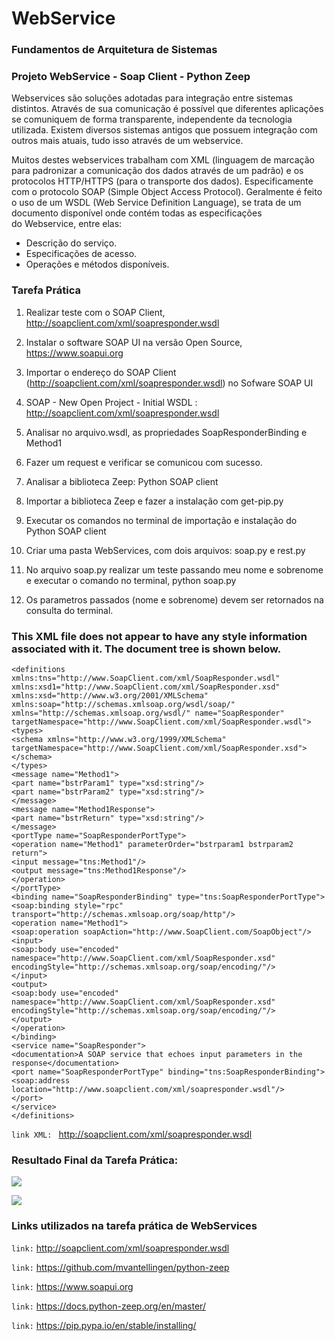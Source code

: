 # WebService
 
 ### Fundamentos de Arquitetura de Sistemas 
 
 ### Projeto WebService - Soap Client - Python Zeep
 
Webservices são soluções adotadas para integração entre sistemas distintos. Através de sua comunicação é possível que diferentes aplicações se comuniquem de forma transparente, independente da tecnologia utilizada. Existem diversos sistemas antigos que possuem integração com outros mais atuais, tudo isso através de um webservice.

Muitos destes webservices trabalham com XML (linguagem de marcação para padronizar a comunicação dos dados através de um padrão) e os protocolos HTTP/HTTPS (para o transporte dos dados). Especificamente com o protocolo SOAP (Simple Object Access Protocol). Geralmente é feito o uso de um WSDL (Web Service Definition Language), se trata de um documento disponível onde contém todas as especificações do Webservice, entre elas:
- Descrição do serviço.
- Especificações de acesso.
- Operações e métodos disponíveis.

 ### Tarefa Prática
 
 1. Realizar teste com o SOAP Client, http://soapclient.com/xml/soapresponder.wsdl

 2. Instalar o software SOAP UI na versão Open Source, https://www.soapui.org
 
 3. Importar o endereço do SOAP Client (http://soapclient.com/xml/soapresponder.wsdl) no Sofware SOAP UI
 
 4. SOAP - New Open Project - Initial WSDL : http://soapclient.com/xml/soapresponder.wsdl
 
 5. Analisar no arquivo.wsdl, as propriedades SoapResponderBinding e Method1
 
 6. Fazer um request e verificar se comunicou com sucesso.
 
 7. Analisar a biblioteca Zeep: Python SOAP client
 
 8. Importar a biblioteca Zeep e fazer a instalação com get-pip.py 
 
 9. Executar os comandos no terminal de importação e instalação do Python SOAP client
 
 10. Criar uma pasta WebServices, com dois arquivos: soap.py e rest.py
 
 11. No arquivo soap.py realizar um teste passando meu nome e sobrenome e executar o comando no terminal, python soap.py
 
 12. Os parametros passados (nome e sobrenome) devem ser retornados na consulta do terminal.
 
  
 ### This XML file does not appear to have any style information associated with it. The document tree is shown below.
 

 
``` 
<definitions xmlns:tns="http://www.SoapClient.com/xml/SoapResponder.wsdl" xmlns:xsd1="http://www.SoapClient.com/xml/SoapResponder.xsd" xmlns:xsd="http://www.w3.org/2001/XMLSchema" xmlns:soap="http://schemas.xmlsoap.org/wsdl/soap/" xmlns="http://schemas.xmlsoap.org/wsdl/" name="SoapResponder" targetNamespace="http://www.SoapClient.com/xml/SoapResponder.wsdl">
<types>
<schema xmlns="http://www.w3.org/1999/XMLSchema" targetNamespace="http://www.SoapClient.com/xml/SoapResponder.xsd"> </schema>
</types>
<message name="Method1">
<part name="bstrParam1" type="xsd:string"/>
<part name="bstrParam2" type="xsd:string"/>
</message>
<message name="Method1Response">
<part name="bstrReturn" type="xsd:string"/>
</message>
<portType name="SoapResponderPortType">
<operation name="Method1" parameterOrder="bstrparam1 bstrparam2 return">
<input message="tns:Method1"/>
<output message="tns:Method1Response"/>
</operation>
</portType>
<binding name="SoapResponderBinding" type="tns:SoapResponderPortType">
<soap:binding style="rpc" transport="http://schemas.xmlsoap.org/soap/http"/>
<operation name="Method1">
<soap:operation soapAction="http://www.SoapClient.com/SoapObject"/>
<input>
<soap:body use="encoded" namespace="http://www.SoapClient.com/xml/SoapResponder.xsd" encodingStyle="http://schemas.xmlsoap.org/soap/encoding/"/>
</input>
<output>
<soap:body use="encoded" namespace="http://www.SoapClient.com/xml/SoapResponder.xsd" encodingStyle="http://schemas.xmlsoap.org/soap/encoding/"/>
</output>
</operation>
</binding>
<service name="SoapResponder">
<documentation>A SOAP service that echoes input parameters in the response</documentation>
<port name="SoapResponderPortType" binding="tns:SoapResponderBinding">
<soap:address location="http://www.soapclient.com/xml/soapresponder.wsdl"/>
</port>
</service>
</definitions>
``` 
 
  ``` link XML:  ``` http://soapclient.com/xml/soapresponder.wsdl
  

### Resultado Final da Tarefa Prática:

![](https://github.com/eduardodsr/WebService/blob/master/python/SoapUI.png?raw=true)

![](https://github.com/eduardodsr/WebService/blob/master/python/soap.py.png?raw=true)



### Links utilizados na tarefa prática de WebServices

``` link: ```  http://soapclient.com/xml/soapresponder.wsdl 

``` link: ```  https://github.com/mvantellingen/python-zeep

``` link: ```  https://www.soapui.org

``` link: ```  https://docs.python-zeep.org/en/master/

``` link: ```  https://pip.pypa.io/en/stable/installing/
